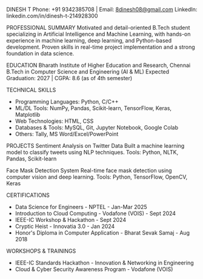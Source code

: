 DINESH T 
Phone: +91 9342385708 | Email: 8dinesh08@gmail.com 
LinkedIn: linkedin.com/in/dinesh-t-214928300 
 
PROFESSIONAL SUMMARY 
Motivated and detail-oriented B.Tech student specializing in Artificial Intelligence and Machine Learning, with hands-on experience in machine learning, deep learning, and Python-based development. 
Proven skills in real-time project implementation and a strong foundation in data science. 

EDUCATION 
Bharath Institute of Higher Education and Research, Chennai 
B.Tech in Computer Science and Engineering (AI & ML) 
Expected Graduation: 2027 | CGPA: 8.6 (as of 4th semester) 
 
TECHNICAL SKILLS 
-	Programming Languages: Python, C/C++ 
-	ML/DL Tools: NumPy, Pandas, Scikit-learn, TensorFlow, Keras, Matplotlib 
-	Web Technologies: HTML, CSS 
-	Databases & Tools: MySQL, Git, Jupyter Notebook, Google Colab 
-	Others: Tally, MS Word/Excel/PowerPoint 
 
PROJECTS 
Sentiment Analysis on Twitter Data 
Built a machine learning model to classify tweets using NLP techniques. Tools: Python, NLTK, Pandas, Scikit-learn 
 
Face Mask Detection System 
Real-time face mask detection using computer vision and deep learning. 
Tools: Python, TensorFlow, OpenCV, Keras 
 
CERTIFICATIONS 
-	Data Science for Engineers - NPTEL - Jan-Mar 2025 
-	Introduction to Cloud Computing - Vodafone (VOIS) - Sept 2024 
-	IEEE-IC Workshop & Hackathon - Sept 2024 
-	Cryptic Heist - Innovatia 3.0 - Jan 2024 
-	Honor's Diploma in Computer Application - Bharat Sevak Samaj - Aug 2018 
 
WORKSHOPS & TRAININGS 
-	IEEE-IC Standards Hackathon - Innovation & Networking in Engineering 
-	Cloud & Cyber Security Awareness Program - Vodafone (VOIS) 
